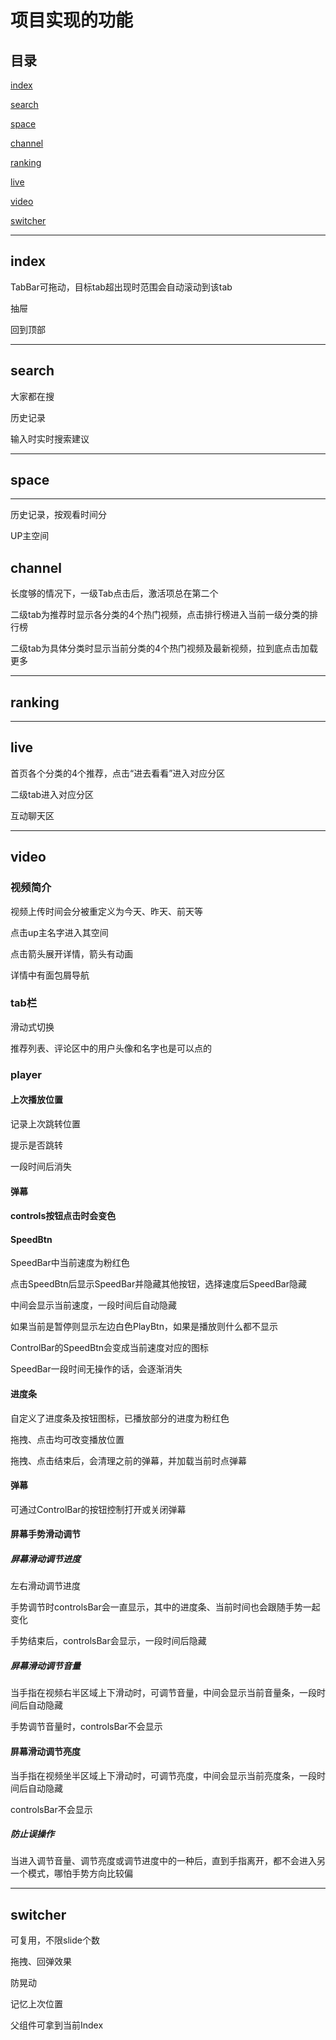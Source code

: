 # 项目实现的功能

## 目录

[index](#jump1)

[search](#jump2)

[space](#jump3)

[channel](#jump4)

[ranking](#jump5)

[live](#jump6)

[video](#jump7)

[switcher](#jump8)

---	

<span id="jump1"></span>

## index

TabBar可拖动，目标tab超出现时范围会自动滚动到该tab

抽屉

回到顶部

---

<span id="jump2"></span>

## search

大家都在搜

历史记录

输入时实时搜索建议

---

<span id="jump3"></span>

## space

---

历史记录，按观看时间分

UP主空间

<span id="jump4"></span>

## channel

长度够的情况下，一级Tab点击后，激活项总在第二个

二级tab为推荐时显示各分类的4个热门视频，点击排行榜进入当前一级分类的排行榜

二级tab为具体分类时显示当前分类的4个热门视频及最新视频，拉到底点击加载更多

---

<span id="jump5"></span>

## ranking

---

<span id="jump6"></span>

## live

首页各个分类的4个推荐，点击“进去看看”进入对应分区

二级tab进入对应分区

互动聊天区

---

<span id="jump7"></span>

## video

### 视频简介

视频上传时间会分被重定义为今天、昨天、前天等

点击up主名字进入其空间

点击箭头展开详情，箭头有动画

详情中有面包屑导航

### tab栏

滑动式切换

推荐列表、评论区中的用户头像和名字也是可以点的

### player

#### 上次播放位置

记录上次跳转位置

提示是否跳转

一段时间后消失

#### 弹幕

#### controls按钮点击时会变色

#### SpeedBtn

SpeedBar中当前速度为粉红色

点击SpeedBtn后显示SpeedBar并隐藏其他按钮，选择速度后SpeedBar隐藏

中间会显示当前速度，一段时间后自动隐藏

如果当前是暂停则显示左边白色PlayBtn，如果是播放则什么都不显示

ControlBar的SpeedBtn会变成当前速度对应的图标

SpeedBar一段时间无操作的话，会逐渐消失

#### 进度条

自定义了进度条及按钮图标，已播放部分的进度为粉红色

拖拽、点击均可改变播放位置

拖拽、点击结束后，会清理之前的弹幕，并加载当前时点弹幕

#### 弹幕

可通过ControlBar的按钮控制打开或关闭弹幕

#### 屏幕手势滑动调节

##### 屏幕滑动调节进度

左右滑动调节进度

手势调节时controlsBar会一直显示，其中的进度条、当前时间也会跟随手势一起变化

手势结束后，controlsBar会显示，一段时间后隐藏

##### 屏幕滑动调节音量

当手指在视频右半区域上下滑动时，可调节音量，中间会显示当前音量条，一段时间后自动隐藏

手势调节音量时，controlsBar不会显示

#### 屏幕滑动调节亮度

当手指在视频坐半区域上下滑动时，可调节亮度，中间会显示当前亮度条，一段时间后自动隐藏

controlsBar不会显示

##### 防止误操作

当进入调节音量、调节亮度或调节进度中的一种后，直到手指离开，都不会进入另一个模式，哪怕手势方向比较偏

---

<span id="jump8"></span>

## switcher

可复用，不限slide个数

拖拽、回弹效果

防晃动

记忆上次位置

父组件可拿到当前Index